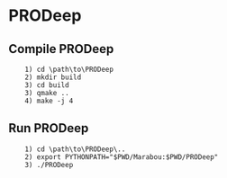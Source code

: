 # PRODeep
## Compile PRODeep
        1) cd \path\to\PRODeep
        2) mkdir build
        3) cd build
        3) qmake ..
        4) make -j 4
## Run PRODeep
        1) cd \path\to\PRODeep\..
        2) export PYTHONPATH="$PWD/Marabou:$PWD/PRODeep"
        3) ./PRODeep

